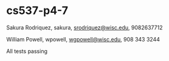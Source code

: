 # cs537-p4-7

Sakura Rodriquez, sakura, srodriquez@wisc.edu, 9082637712

William Powell, wpowell, wgpowell@wisc.edu, 908 343 3244

All tests passing
